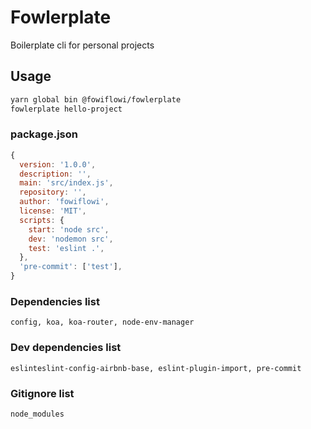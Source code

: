 # Fowlerplate

Boilerplate cli for personal projects

## Usage

```bash
yarn global bin @fowiflowi/fowlerplate
fowlerplate hello-project
```


### package.json

```js
{
  version: '1.0.0',
  description: '',
  main: 'src/index.js',
  repository: '',
  author: 'fowiflowi',
  license: 'MIT',
  scripts: {
    start: 'node src',
    dev: 'nodemon src',
    test: 'eslint .',
  },
  'pre-commit': ['test'],
}
```

### Dependencies list

`config, koa, koa-router, node-env-manager`

### Dev dependencies list

`eslinteslint-config-airbnb-base, eslint-plugin-import, pre-commit`

### Gitignore list

`node_modules`
